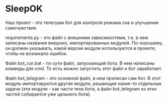 # SleepOK
Наш проект - это телеграм бот для контроля режима сна и улучшения самочувствия.

requirements.py - это файл с внешними зависимостями, 
т.е. в нем записаны названия внешних, импортированных модулей.
По-хорошему, он должен указывать, какой версии модули используются 
в проекте, чтобы не возникало ошибок.

Файл bot_run.bat - по сути файл, запускающий бота. В нем написаны команды для cmd.
То есть можно запустить этот файл и бот заработает.

Файл bot_telegram - это основной файл, в нем прописан сам бот. 
В этот модуль импортируются другие модули, решающие какие-то отдельные задачи
(эти модули - как части тела бота, а файл bot_telegram из этих частей 
собирается уже цельного бота).